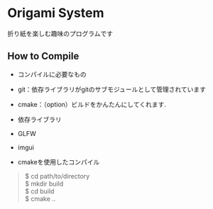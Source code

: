 # Origami System

折り紙を楽しむ趣味のプログラムです

## How to Compile

* コンパイルに必要なもの
 * git：依存ライブラリがgitのサブモジュールとして管理されています
 * cmake：（option）ビルドをかんたんにしてくれます.


* 依存ライブラリ
 * GLFW
 * imgui


* cmakeを使用したコンパイル
 > $ cd path/to/directory  
 > $ mkdir build  
 > $ cd build  
 > $ cmake ..
